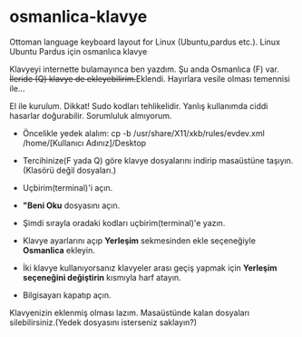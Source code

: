 # osmanlica-klavye
Ottoman language keyboard layout for Linux (Ubuntu,pardus etc.). Linux Ubuntu Pardus için osmanlıca klavye

Klavyeyi internette bulamayınca ben yazdım. Şu anda Osmanlıca (F) var. <s>İleride (Q) klavye de ekleyebilirim.</s>Eklendi.
Hayırlara vesile olması temennisi ile...

El ile kurulum.
Dikkat! Sudo kodları tehlikelidir. Yanlış kullanımda ciddi hasarlar doğurabilir. Sorumluluk almıyorum.

* Öncelikle yedek alalım:
cp -b /usr/share/X11/xkb/rules/evdev.xml /home/[Kullanıcı Adınız]/Desktop

* Tercihinize(F yada Q) göre klavye dosyalarını indirip masaüstüne taşıyın.(Klasörü değil dosyaları.)
* Uçbirim(terminal)'i açın.
* **"Beni Oku** dosyasını açın.
* Şimdi sırayla oradaki kodları uçbirim(terminal)'e yazın.
* Klavye ayarlarını açıp **Yerleşim** sekmesinden ekle seçeneğiyle **Osmanlica** ekleyin.
* İki klavye kullanıyorsanız klavyeler arası geçiş yapmak için **Yerleşim seçeneğini değiştirin** kısmıyla harf atayın.
* Bilgisayarı kapatıp açın.

Klavyenizin eklenmiş olması lazım. Masaüstünde kalan dosyaları silebilirsiniz.(Yedek dosyasını isterseniz saklayın?)

